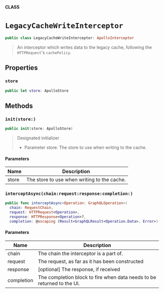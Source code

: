 **CLASS**

# `LegacyCacheWriteInterceptor`

```swift
public class LegacyCacheWriteInterceptor: ApolloInterceptor
```

> An interceptor which writes data to the legacy cache, following the `HTTPRequest`'s `cachePolicy`.

## Properties
### `store`

```swift
public let store: ApolloStore
```

## Methods
### `init(store:)`

```swift
public init(store: ApolloStore)
```

> Designated initializer
>
> - Parameter store: The store to use when writing to the cache.

#### Parameters

| Name | Description |
| ---- | ----------- |
| store | The store to use when writing to the cache. |

### `interceptAsync(chain:request:response:completion:)`

```swift
public func interceptAsync<Operation: GraphQLOperation>(
  chain: RequestChain,
  request: HTTPRequest<Operation>,
  response: HTTPResponse<Operation>?,
  completion: @escaping (Result<GraphQLResult<Operation.Data>, Error>) -> Void)
```

#### Parameters

| Name | Description |
| ---- | ----------- |
| chain | The chain the interceptor is a part of. |
| request | The request, as far as it has been constructed |
| response | [optional] The response, if received |
| completion | The completion block to fire when data needs to be returned to the UI. |